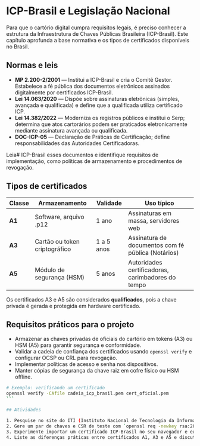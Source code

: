 # ICP-Brasil e Legislação Nacional

Para que o cartório digital cumpra requisitos legais, é preciso conhecer a estrutura da Infraestrutura de Chaves Públicas Brasileira (ICP-Brasil). Este capítulo aprofunda a base normativa e os tipos de certificados disponíveis no Brasil.

## Normas e leis

- **MP 2.200-2/2001** — Institui a ICP-Brasil e cria o Comitê Gestor. Estabelece a fé pública dos documentos eletrônicos assinados digitalmente por certificados ICP-Brasil.
- **Lei 14.063/2020** — Dispõe sobre assinaturas eletrônicas (simples, avançada e qualificada) e define que a qualificada utiliza certificado ICP.
- **Lei 14.382/2022** — Moderniza os registros públicos e institui o Serp; determina que atos cartorários podem ser praticados eletronicamente mediante assinatura avançada ou qualificada.
- **DOC-ICP-05** — Declaração de Práticas de Certificação; define responsabilidades das Autoridades Certificadoras.

Leia# ICP-Brasil
 esses documentos e identifique requisitos de implementação, como políticas de armazenamento e procedimentos de revogação.

## Tipos de certificados

| Classe | Armazenamento | Validade | Uso típico |
| ------ | -------------- | -------- | ---------- |
| **A1** | Software, arquivo .p12 | 1 ano | Assinaturas em massa, servidores web |
| **A3** | Cartão ou token criptográfico | 1 a 5 anos | Assinatura de documentos com fé pública (Notários) |
| **A5** | Módulo de segurança (HSM) | 5 anos | Autoridades certificadoras, carimbadores do tempo |

Os certificados A3 e A5 são considerados **qualificados**, pois a chave privada é gerada e protegida em hardware certificado.

## Requisitos práticos para o projeto

- Armazenar as chaves privadas de oficiais do cartório em tokens (A3) ou HSM (A5) para garantir segurança e conformidade.
- Validar a cadeia de confiança dos certificados usando `openssl verify` e configurar OCSP ou CRL para revogação.
- Implementar políticas de acesso e senha nos dispositivos.
- Manter cópias de segurança da chave raiz em cofre físico ou HSM offline.

````bash
# Exemplo: verificando um certificado
openssl verify -CAfile cadeia_icp_brasil.pem cert_oficial.pem
```

## Atividades

1. Pesquise no site do ITI (Instituto Nacional de Tecnologia da Informação) os documentos DOC-ICP-03, DOC-ICP-05 e DOC-ICP-15 e anote as exigências técnicas para emissores e usuários.
2. Gere um par de chaves e CSR de teste com `openssl req -newkey rsa:2048 -keyout chave.pem -out pedido.csr` e observe as extensões necessárias.
3. Experimente importar um certificado ICP-Brasil no seu navegador e explore os campos (Subject, Issuer, Key Usage).
4. Liste as diferenças práticas entre certificados A1, A3 e A5 e discuta em qual situação cada um é adequado para o cartório digital.
